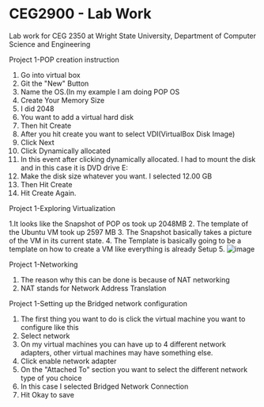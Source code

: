 # CEG2900 - Lab Work
Lab work for CEG 2350 at Wright State University, Department of Computer Science and Engineering





Project 1-POP creation instruction

1. Go into virtual box
2. Git the "New" Button
3. Name the OS.(In my example I am doing POP OS
4. Create Your Memory Size
5. I did 2048
6. You want to add a virtual hard disk
7. Then hit Create
8. After you hit create you want to select VDI(VirtualBox Disk Image)
9. Click Next
10. Click Dynamically allocated
11. In this event after clicking dynamically allocated. I had to mount the disk and in this case it is DVD drive E:
12. Make the disk size whatever you want. I selected 12.00 GB
13. Then Hit Create
14. Hit Create Again. 






 Project 1-Exploring Virtualization
 
 1.It looks like the Snapshot of POP os took up 2048MB
 2. The template of the Ubuntu VM took up 2597 MB
 3. The Snapshot basically takes a picture of the VM in its current state.
 4. The Template is basically going to be a template on how to create a VM like everything is already Setup
 5. ![image](https://user-images.githubusercontent.com/59849834/133356145-3ff48cac-0544-4d33-8a46-43b897d97f0f.png)



Project 1-Networking
1. The reason why this can be done is because of NAT networking
2. NAT stands for Network Address Translation


Project 1-Setting up the Bridged network configuration

1. The first thing you want to do is click the virtual machine you want to configure like this
2. Select network 
3. On my virtual machines you can have up to 4 different network adapters, other virtual machines may have something else.
4. Click enable network adapter 
5. On the "Attached To" section you want to select the different network type of you choice
6. In this case I selected Bridged Network Connection
7. Hit Okay to save
